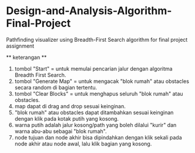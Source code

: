 # Design-and-Analysis-Algorithm-Final-Project
Pathfinding visualizer using Breadth-First Search algorithm for final project assignment 

** keterangan **
1. tombol "Start" = untuk memulai pencarian jalur dengan algoritma Breadth First Search.
2. tombol "Generate Map" = untuk mengacak "blok rumah" atau obstacles secara random di bagian tertentu.
3. tombol "Clear Blocks" = untuk menghapus seluruh "blok rumah" atau obstacles.
4. map dapat di drag and drop sesuai keinginan.
5. "blok rumah" atau obstacles dapat ditambahkan sesuai keinginan dengan klik pada kotak putih yang kosong.
6. warna putih adalah jalur kosong/path yang boleh dilalui "kurir" dan warna abu-abu sebagai "blok rumah".
7. node tujuan dan node akhir bisa dipindahkan dengan klik sekali pada node akhir atau node awal, lalu klik bagian yang kosong.
